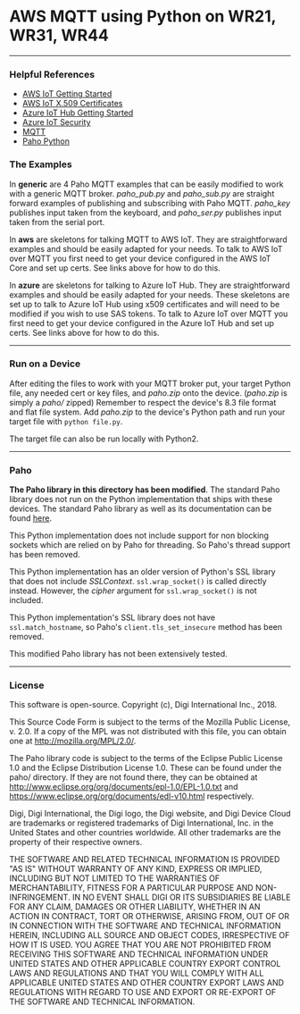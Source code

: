 # AWS MQTT using Python on WR21, WR31, WR44
-------------------------------------------


### Helpful References
- [AWS IoT Getting Started](https://docs.aws.amazon.com/iot/latest/developerguide/iot-gs.html)
- [AWS IoT X.509 Certificates](https://docs.aws.amazon.com/iot/latest/developerguide/managing-device-certs.html)
- [Azure IoT Hub Getting Started](https://docs.microsoft.com/en-us/azure/iot-hub/iot-hub-mqtt-support)
- [Azure IoT Security](https://docs.microsoft.com/en-us/azure/iot-hub/iot-hub-devguide-security)
- [MQTT](http://mqtt.org/)
- [Paho Python](https://github.com/eclipse/paho.mqtt.python)


### The Examples
In __generic__ are 4 Paho MQTT examples that can be easily modified to work with a generic MQTT broker. _paho_pub.py_ and _paho_sub.py_ are straight forward examples of publishing and subscribing with Paho MQTT. _paho_key_ publishes input taken from the keyboard, and _paho_ser.py_ publishes input taken from the serial port.

In __aws__ are skeletons for talking MQTT to AWS IoT. They are straightforward examples and should be easily adapted for your needs. To talk to AWS IoT over MQTT you first need to get your device configured in the AWS IoT Core and set up certs. See links above for how to do this.

In __azure__ are skeletons for talking to Azure IoT Hub. They are straightforward examples and should be easily adapted for your needs. These skeletons are set up to talk to Azure IoT Hub using x509 certificates and will need to be modified if you wish to use SAS tokens. To talk to Azure IoT over MQTT you first need to get your device configured in the Azure IoT Hub and set up certs. See links above for how to do this.


-------------------
### Run on a Device
After editing the files to work with your MQTT broker put, your target Python file, any needed cert or key files, and _paho.zip_ onto the device. (_paho.zip_ is simply a _paho/_ zipped) Remember to respect the device's 8.3 file format and flat file system. Add _paho.zip_ to the device's Python path and run your target file with `python file.py`.

The target file can also be run locally with Python2.


--------
### Paho
__The Paho library in this directory has been modified__. The standard Paho library does not run on the Python implementation that ships with these devices. The standard Paho library as well as its documentation can be found [here](https://github.com/eclipse/paho.mqtt.python).

This Python implementation does not include support for non blocking sockets which are relied on by Paho for threading. So Paho's thread support has been removed.

This Python implementation has an older version of Python's SSL library that does not include _SSLContext_. `ssl.wrap_socket()` is called directly instead. However, the _cipher_ argument for `ssl.wrap_socket()` is not included.

This Python implementation's SSL library does not have `ssl.match_hostname`, so Paho's `client.tls_set_insecure` method has been removed.

This modified Paho library has not been extensively tested.


-----------
### License


This software is open-source. Copyright (c), Digi International Inc., 2018.

This Source Code Form is subject to the terms of the Mozilla Public License, v. 2.0.
If a copy of the MPL was not distributed with this file, you can obtain one at
http://mozilla.org/MPL/2.0/.

The Paho library code is subject to the terms of the Eclipse Public License 1.0 and the Eclipse Distribution License 1.0. These can be found under the paho/ directory.
If they are not found there, they can be obtained at http://www.eclipse.org/org/documents/epl-1.0/EPL-1.0.txt and https://www.eclipse.org/org/documents/edl-v10.html respectively.

Digi, Digi International, the Digi logo, the Digi website, and Digi
Device Cloud are trademarks or registered trademarks of Digi
International, Inc. in the United States and other countries
worldwide. All other trademarks are the property of their respective
owners.

THE SOFTWARE AND RELATED TECHNICAL INFORMATION IS PROVIDED "AS IS"
WITHOUT WARRANTY OF ANY KIND, EXPRESS OR IMPLIED, INCLUDING BUT NOT
LIMITED TO THE WARRANTIES OF MERCHANTABILITY, FITNESS FOR A PARTICULAR
PURPOSE AND NON-INFRINGEMENT. IN NO EVENT SHALL DIGI OR ITS
SUBSIDIARIES BE LIABLE FOR ANY CLAIM, DAMAGES OR OTHER LIABILITY,
WHETHER IN AN ACTION IN CONTRACT, TORT OR OTHERWISE, ARISING FROM, OUT
OF OR IN CONNECTION WITH THE SOFTWARE AND TECHNICAL INFORMATION
HEREIN, INCLUDING ALL SOURCE AND OBJECT CODES, IRRESPECTIVE OF HOW IT
IS USED. YOU AGREE THAT YOU ARE NOT PROHIBITED FROM RECEIVING THIS
SOFTWARE AND TECHNICAL INFORMATION UNDER UNITED STATES AND OTHER
APPLICABLE COUNTRY EXPORT CONTROL LAWS AND REGULATIONS AND THAT YOU
WILL COMPLY WITH ALL APPLICABLE UNITED STATES AND OTHER COUNTRY EXPORT
LAWS AND REGULATIONS WITH REGARD TO USE AND EXPORT OR RE-EXPORT OF THE
SOFTWARE AND TECHNICAL INFORMATION.
